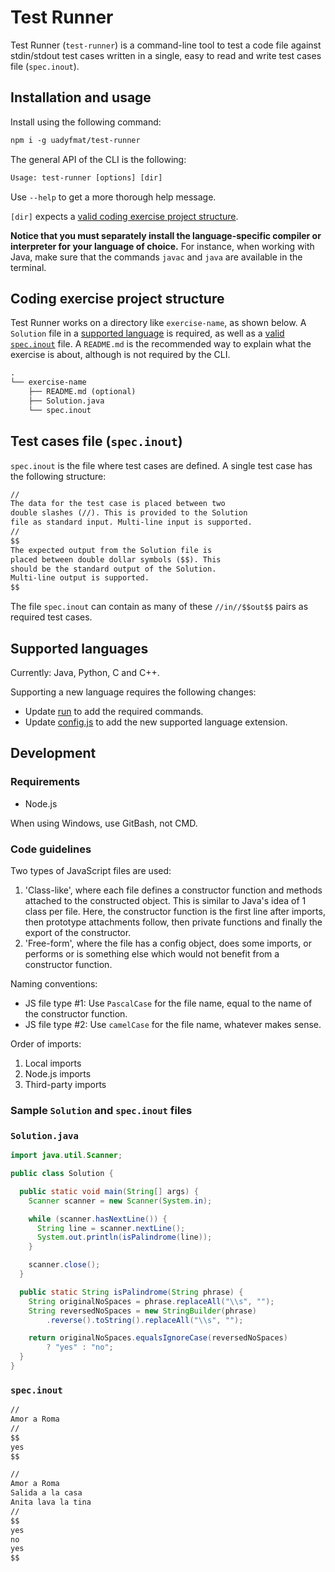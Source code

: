 # Test Runner

Test Runner (`test-runner`) is a command-line tool to test a code file against stdin/stdout test cases written in a single, easy to read and write test cases file (`spec.inout`).

## Installation and usage

Install using the following command:

```txt
npm i -g uadyfmat/test-runner
```

The general API of the CLI is the following:

```txt
Usage: test-runner [options] [dir]
```

Use `--help` to get a more thorough help message.

`[dir]` expects a [valid coding exercise project structure](#coding-exercise-project-structure).

**Notice that you must separately install the language-specific compiler or interpreter for your language of choice.** For instance, when working with Java, make sure that the commands `javac` and `java` are available in the terminal.

## Coding exercise project structure

Test Runner works on a directory like `exercise-name`, as shown below. A `Solution` file in a [supported language](#supported-languages) is required, as well as a [valid `spec.inout`](#test-cases-file-specinout) file. A `README.md` is the recommended way to explain what the exercise is about, although is not required by the CLI.

```txt
.
└── exercise-name
    ├── README.md (optional)
    ├── Solution.java
    └── spec.inout
```

## Test cases file (`spec.inout`)

`spec.inout` is the file where test cases are defined. A single test case has the following structure:

```txt
//
The data for the test case is placed between two
double slashes (//). This is provided to the Solution
file as standard input. Multi-line input is supported.
//
$$
The expected output from the Solution file is
placed between double dollar symbols ($$). This
should be the standard output of the Solution.
Multi-line output is supported.
$$
```

The file `spec.inout` can contain as many of these `//in//$$out$$` pairs as required test cases.

## Supported languages

Currently: Java, Python, C and C++.

Supporting a new language requires the following changes:

- Update [run](./src/run) to add the required commands.
- Update [config.js](./src/config.js) to add the new supported language extension.

## Development

### Requirements

- Node.js

When using Windows, use GitBash, not CMD.

### Code guidelines

Two types of JavaScript files are used:

1. 'Class-like', where each file defines a constructor function and methods attached to the constructed object. This is similar to Java's idea of 1 class per file. Here, the constructor function is the first line after imports, then prototype attachments follow, then private functions and finally the export of the constructor.
2. 'Free-form', where the file has a config object, does some imports, or performs or is something else which would not benefit from a constructor function.

Naming conventions:

- JS file type #1: Use `PascalCase` for the file name, equal to the name of the constructor function.
- JS file type #2: Use `camelCase` for the file name, whatever makes sense.

Order of imports:

1. Local imports
2. Node.js imports
3. Third-party imports

### Sample `Solution` and `spec.inout` files

### `Solution.java`

```java
import java.util.Scanner;

public class Solution {

  public static void main(String[] args) {
    Scanner scanner = new Scanner(System.in);

    while (scanner.hasNextLine()) {
      String line = scanner.nextLine();
      System.out.println(isPalindrome(line));
    }

    scanner.close();
  }

  public static String isPalindrome(String phrase) {
    String originalNoSpaces = phrase.replaceAll("\\s", "");
    String reversedNoSpaces = new StringBuilder(phrase)
        .reverse().toString().replaceAll("\\s", "");

    return originalNoSpaces.equalsIgnoreCase(reversedNoSpaces)
        ? "yes" : "no";
  }
}
```

### `spec.inout`

```txt
//
Amor a Roma
//
$$
yes
$$

//
Amor a Roma
Salida a la casa
Anita lava la tina
//
$$
yes
no
yes
$$
```